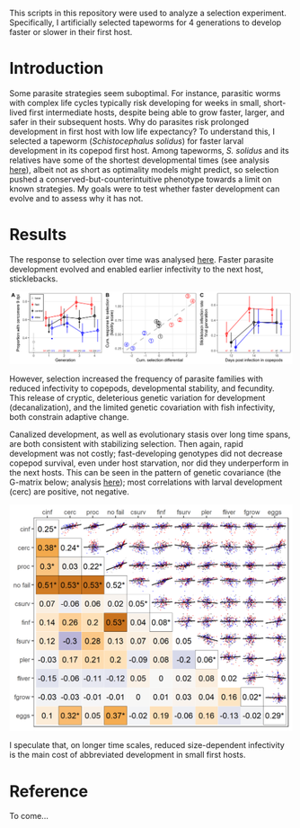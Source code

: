 This scripts in this repository were used to analyze a selection experiment. Specifically, I artificially selected tapeworms for 4 generations to develop faster or slower in their first host.

# Introduction

Some parasite strategies seem suboptimal. For instance, parasitic worms with complex life cycles typically risk developing for weeks in small, short-lived first intermediate hosts, despite being able to grow faster, larger, and safer in their subsequent hosts. Why do parasites risk prolonged development in first host with low life expectancy? To understand this, I selected a tapeworm (*Schistocephalus solidus*) for faster larval development in its copepod first host. Among tapeworms, *S. solidus* and its relatives have some of the shortest developmental times (see analysis [here](analyses/01macroevol_pattern.Rmd)), albeit not as short as optimality models might predict, so selection pushed a conserved-but-counterintuitive phenotype towards a limit on known strategies. My goals were to test whether faster development can evolve and to assess why it has not.

# Results

The response to selection over time was analysed [here](analyses/02testing_selection_response.Rmd). Faster parasite development evolved and enabled earlier infectivity to the next host, sticklebacks.

![](figs/fig3_response_edit.png)

However, selection increased the frequency of parasite families with reduced infectivity to copepods, developmental stability, and fecundity. This release of cryptic, deleterious genetic variation for development (decanalization), and the limited genetic covariation with fish infectivity, both constrain adaptive change. 

Canalized development, as well as evolutionary stasis over long time spans, are both consistent with stabilizing selection. Then again, rapid development was not costly; fast-developing genotypes did not decrease copepod survival, even under host starvation, nor did they underperform in the next hosts. This can be seen in the pattern of genetic covariance (the G-matrix below; analysis [here](analyses/05quant_gen_multivariate.Rmd)); most correlations with larval development (cerc) are positive, not negative. 

![](figs/fig6_Gmat_fsx.png)

I speculate that, on longer time scales, reduced size-dependent infectivity is the main cost of abbreviated development in small first hosts.

# Reference

To come...
